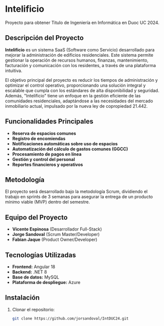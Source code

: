 # Intelificio
Proyecto para obtener Titulo de Ingeniería en Informática en Duoc UC 2024.

## Descripción del Proyecto

**Intelificio** es un sistema SaaS (Software como Servicio) desarrollado para mejorar la administración de edificios residenciales. Este sistema permite gestionar la operación de recursos humanos, finanzas, mantenimiento, facturación y comunicación con los residentes, a través de una plataforma intuitiva.

El objetivo principal del proyecto es reducir los tiempos de administración y optimizar el control operativo, proporcionando una solución integral y escalable que cumpla con los estándares de alta disponibilidad y seguridad. Además, "Intelificio" tiene un enfoque en la gestión eficiente de las comunidades residenciales, adaptándose a las necesidades del mercado inmobiliario actual, impulsado por la nueva ley de copropiedad 21.442.

## Funcionalidades Principales
- **Reserva de espacios comunes**
- **Registro de encomiendas**
- **Notificaciones automáticas sobre uso de espacios**
- **Automatización del cálculo de gastos comunes (GGCC)**
- **Procesamiento de pagos en línea**
- **Gestión y control del personal**
- **Reportes financieros y operativos**

## Metodología

El proyecto será desarrollado bajo la metodología Scrum, dividiendo el trabajo en sprints de 3 semanas para asegurar la entrega de un producto mínimo viable (MVP) dentro del semestre.

## Equipo del Proyecto

- **Vicente Espinosa** (Desarrollador Full-Stack)
- **Jorge Sandoval** (Scrum Master/Developer)
- **Fabian Jaque** (Product Owner/Developer)


## Tecnologías Utilizadas
- **Frontend:** Angular 18
- **Backend:** .NET 8 
- **Base de datos:** MySQL
- **Plataforma de despliegue:** Azure

## Instalación

1. Clonar el repositorio:
   ```bash
   git clone https://github.com/jorsandoval/IntDUC24.git
